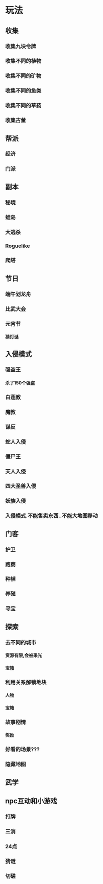 # 玩法

## 收集

### 收集九块令牌

### 收集不同的植物

### 收集不同的矿物

### 收集不同的鱼类

### 收集不同的草药

### 收集古董

## 帮派

### 经济

### 门派

## 副本

### 秘境

### 蛙岛

### 大逃杀

### Roguelike

### 爬塔

## 节日

### 端午划龙舟

### 比武大会

### 元宵节

#### 猜灯谜

## 入侵模式

### 强盗王

#### 杀了150个强盗

### 白莲教

### 魔教

### 谋反

### 蛇人入侵

### 僵尸王

### 天人入侵

### 四大圣兽入侵

### 妖族入侵

### 入侵模式.不能售卖东西..不能大地图移动

## 门客

### 护卫

### 跑商

### 种植

### 养殖

### 寻宝

## 探索

### 去不同的城市

#### 资源有限,会被采光

#### 宝箱

### 利用关系解锁地块

#### 人物

#### 宝箱

### 故事剧情

#### 奖励

### 好看的场景???

### 隐藏地图

## 武学

## npc互动和小游戏

### 打牌

### 三消

### 24点

### 猜谜

### 切磋